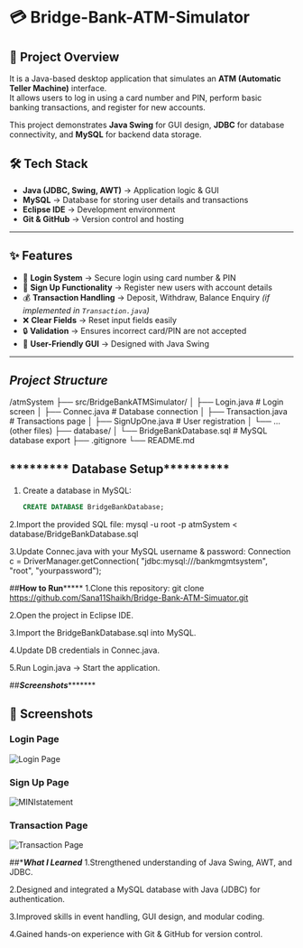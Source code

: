 
# 💳 Bridge-Bank-ATM-Simulator

## 📌 Project Overview
It is a Java-based desktop application that simulates an **ATM (Automatic Teller Machine)** interface.  
It allows users to log in using a card number and PIN, perform basic banking transactions, and register for new accounts.  

This project demonstrates **Java Swing** for GUI design, **JDBC** for database connectivity, and **MySQL** for backend data storage.



## 🛠️ Tech Stack
- **Java (JDBC, Swing, AWT)** → Application logic & GUI  
- **MySQL** → Database for storing user details and transactions  
- **Eclipse IDE** → Development environment  
- **Git & GitHub** → Version control and hosting  

---

## ✨ Features
- 🔑 **Login System** → Secure login using card number & PIN  
- 📝 **Sign Up Functionality** → Register new users with account details  
- 💰 **Transaction Handling** → Deposit, Withdraw, Balance Enquiry *(if implemented in `Transaction.java`)*  
- ❌ **Clear Fields** → Reset input fields easily  
- 🔒 **Validation** → Ensures incorrect card/PIN are not accepted  
- 🎨 **User-Friendly GUI** → Designed with Java Swing  

---



## ***********Project Structure***********
/atmSystem
├── src/BridgeBankATMSimulator/
│ ├── Login.java # Login screen
│ ├── Connec.java # Database connection
│ ├── Transaction.java # Transactions page
│ ├── SignUpOne.java # User registration
│ └── ... (other files)
├── database/
│ └── BridgeBankDatabase.sql  # MySQL database export
├── .gitignore
└── README.md



## ********* Database Setup**********
1. Create a database in MySQL:
   ```sql
   CREATE DATABASE BridgeBankDatabase;

2.Import the provided SQL file:
mysql -u root -p atmSystem < database/BridgeBankDatabase.sql

3.Update Connec.java with your MySQL username & password:
	Connection c = DriverManager.getConnection(
    	"jdbc:mysql:///bankmgmtsystem", "root", "yourpassword");


##********How to Run*************
1.Clone this repository:
git clone https://github.com/Sana11Shaikh/Bridge-Bank-ATM-Simuator.git

2.Open the project in Eclipse IDE.

3.Import the BridgeBankDatabase.sql into MySQL.

4.Update DB credentials in Connec.java.

5.Run Login.java → Start the application.


##***********Screenshots******************
## 📸 Screenshots  

###  Login Page  
![Login Page](login-pic.png)  

###  Sign Up Page  
![MINIstatement](ministt-pic.png)  

###  Transaction Page  
![Transaction Page](tansac-code-pic.png)  


##************What I Learned***********
1.Strengthened understanding of Java Swing, AWT, and JDBC.

2.Designed and integrated a MySQL database with Java (JDBC) for authentication.

3.Improved skills in event handling, GUI design, and modular coding.

4.Gained hands-on experience with Git & GitHub for version control.

